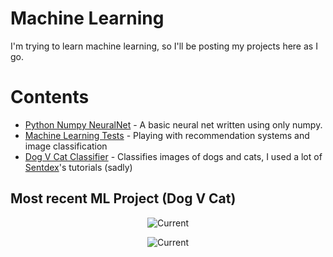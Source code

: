 # Machine Learning
I'm trying to learn machine learning, so I'll be posting my projects here as I go.

# Contents
* [Python Numpy NeuralNet](neuralnet/) - A basic neural net written using only numpy.
* [Machine Learning Tests](notebook/) - Playing with recommendation systems and image
 classification
 * [Dog V Cat Classifier](ImageClassifier/) - Classifies images of dogs and cats, I used a lot of [Sentdex](https://www.youtube.com/user/sentdex)'s tutorials (sadly)

## Most recent ML Project (Dog V Cat)
<p align="center">
  <img src="http://i.imgur.com/nVWBHA8.png" alt="Current"/>
</p>
<p align="center">
  <img src="http://i.imgur.com/7rLqrSQ.png" alt="Current"/>
</p>
